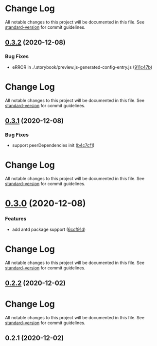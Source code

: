 # Change Log

All notable changes to this project will be documented in this file. See [standard-version](https://github.com/conventional-changelog/standard-version) for commit guidelines.

## [0.3.2](https://github.com/21epub/create-storybook-react-library/compare/v0.3.1...v0.3.2) (2020-12-08)


### Bug Fixes

* eRROR in ./.storybook/preview.js-generated-config-entry.js ([911c47b](https://github.com/21epub/create-storybook-react-library/commit/911c47b))



# Change Log

All notable changes to this project will be documented in this file. See [standard-version](https://github.com/conventional-changelog/standard-version) for commit guidelines.

## [0.3.1](https://github.com/21epub/create-storybook-react-library/compare/v0.3.0...v0.3.1) (2020-12-08)


### Bug Fixes

* support peerDependencies init ([b4c7cf1](https://github.com/21epub/create-storybook-react-library/commit/b4c7cf1))



# Change Log

All notable changes to this project will be documented in this file. See [standard-version](https://github.com/conventional-changelog/standard-version) for commit guidelines.

# [0.3.0](https://github.com/21epub/create-storybook-react-library/compare/v0.2.2...v0.3.0) (2020-12-08)


### Features

* add antd package support ([6ccf91d](https://github.com/21epub/create-storybook-react-library/commit/6ccf91d))



# Change Log

All notable changes to this project will be documented in this file. See [standard-version](https://github.com/conventional-changelog/standard-version) for commit guidelines.

## [0.2.2](https://github.com/21epub/create-storybook-react-library/compare/v0.2.1...v0.2.2) (2020-12-02)



# Change Log

All notable changes to this project will be documented in this file. See [standard-version](https://github.com/conventional-changelog/standard-version) for commit guidelines.

## 0.2.1 (2020-12-02)
